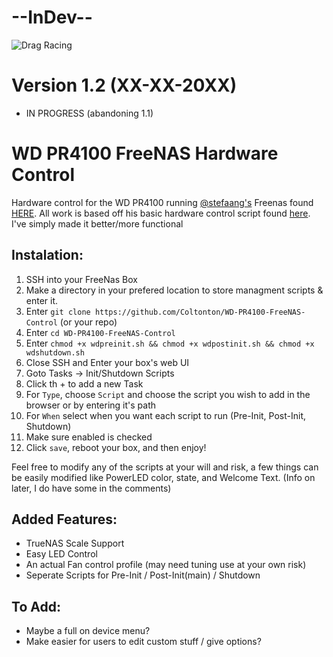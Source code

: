 # --InDev-- 

![Drag Racing](https://m.media-amazon.com/images/I/8127BVaefIL.jpg)

Version 1.2 (XX-XX-20XX)
========================
* IN PROGRESS (abandoning 1.1)

# WD PR4100 FreeNAS Hardware Control
 Hardware control for the WD PR4100 running [@stefaang's](https://github.com/stefaang) Freenas found [HERE](https://community.wd.com/t/firmware-freenas-on-pr4100-updated/218730). All work is based off his basic hardware control script found [here](https://gist.github.com/stefaang/0a23a25460f65086cbec0db526e87b03). I've simply made it better/more functional 

 ## Instalation:
 1. SSH into your FreeNas Box
 2. Make a directory in your prefered location to store managment scripts & enter it.
 3. Enter `git clone https://github.com/Coltonton/WD-PR4100-FreeNAS-Control` (or your repo)
 4. Enter `cd WD-PR4100-FreeNAS-Control`
 5. Enter `chmod +x wdpreinit.sh && chmod +x wdpostinit.sh && chmod +x wdshutdown.sh` 
 6. Close SSH and Enter your box's web UI
 7. Goto Tasks -> Init/Shutdown Scripts
 8. Click th + to add a new Task
 9. For `Type`, choose `Script` and choose the script you wish to add in the browser or by entering it's path
 10. For `When` select when you want each script to run (Pre-Init, Post-Init, Shutdown)
 1. Make sure enabled is checked
 12. Click `save`, reboot your box, and then enjoy! 

 Feel free to modify any of the scripts at your will and risk, a few things can be easily modified like PowerLED color, state, and Welcome Text. (Info on later, I do have some in the comments) 

## Added Features:
- TrueNAS Scale Support 
- Easy LED Control
- An actual Fan control profile (may need tuning use at your own risk)
- Seperate Scripts for Pre-Init / Post-Init(main) / Shutdown

## To Add:
- Maybe a full on device menu?
- Make easier for users to edit custom stuff / give options?

